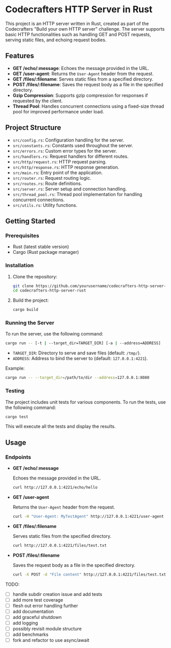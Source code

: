 # Codecrafters HTTP Server in Rust

This project is an HTTP server written in Rust, created as part of the Codecrafters "Build your own HTTP server" challenge. The server supports basic HTTP functionalities such as handling GET and POST requests, serving static files, and echoing request bodies.

## Features

- **GET /echo/:message**: Echoes the message provided in the URL.
- **GET /user-agent**: Returns the `User-Agent` header from the request.
- **GET /files/:filename**: Serves static files from a specified directory.
- **POST /files/:filename**: Saves the request body as a file in the specified directory.
- **Gzip Compression**: Supports gzip compression for responses if requested by the client.
- **Thread Pool**: Handles concurrent connections using a fixed-size thread pool for improved performance under load.

## Project Structure

- `src/config.rs`: Configuration handling for the server.
- `src/constants.rs`: Constants used throughout the server.
- `src/errors.rs`: Custom error types for the server.
- `src/handlers.rs`: Request handlers for different routes.
- `src/http/request.rs`: HTTP request parsing.
- `src/http/response.rs`: HTTP response generation.
- `src/main.rs`: Entry point of the application.
- `src/router.rs`: Request routing logic.
- `src/routes.rs`: Route definitions.
- `src/server.rs`: Server setup and connection handling.
- `src/thread_pool.rs`: Thread pool implementation for handling concurrent connections.
- `src/utils.rs`: Utility functions.

## Getting Started

### Prerequisites

- Rust (latest stable version)
- Cargo (Rust package manager)

### Installation

1. Clone the repository:

    ```sh
    git clone https://github.com/yourusername/codecrafters-http-server-rust.git
    cd codecrafters-http-server-rust
    ```

2. Build the project:

    ```sh
    cargo build
    ```

### Running the Server

To run the server, use the following command:

```sh
cargo run -- [-t | --target_dir=TARGET_DIR] [-a | --address=ADDRESS]
```

- `TARGET_DIR`: Directory to serve and save files (default: `/tmp/`).
- `ADDRESS`: Address to bind the server to (default: `127.0.0.1:4221`).

Example:

```sh
cargo run -- --target_dir=/path/to/dir --address=127.0.0.1:8080
```

### Testing

The project includes unit tests for various components. To run the tests, use the following command:

```sh
cargo test
```

This will execute all the tests and display the results.

## Usage

### Endpoints

- **GET /echo/:message**

    Echoes the message provided in the URL.

    ```sh
    curl http://127.0.0.1:4221/echo/hello
    ```

- **GET /user-agent**

    Returns the `User-Agent` header from the request.

    ```sh
    curl -H "User-Agent: MyTestAgent" http://127.0.0.1:4221/user-agent
    ```

- **GET /files/:filename**

    Serves static files from the specified directory.

    ```sh
    curl http://127.0.0.1:4221/files/test.txt
    ```

- **POST /files/:filename**

    Saves the request body as a file in the specified directory.

    ```sh
    curl -X POST -d "File content" http://127.0.0.1:4221/files/test.txt
    ```


TODO:

- [ ] handle subdir creation issue and add tests
- [ ] add more test coverage
- [ ] flesh out error handling further
- [ ] add documentation
- [ ] add graceful shutdown
- [ ] add logging
- [ ] possibly revisit module structure
- [ ] add benchmarks
- [ ] fork and refactor to use async/await
